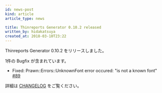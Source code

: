```yaml
---
id: news-post
kind: article
article_type: news

title: Thinreports Generator 0.10.2 released
written_by: hidakatsuya
created_at: 2018-03-10T23:22
---
```


Thinreports Generator 0.10.2 をリリースしました。

1件の Bugfix が含まれています。

 * Fixed: Prawn::Errors::UnknownFont error occured: "is not a known font" [#89](https://github.com/thinreports/thinreports-generator/pull/89)

 詳細は [CHANGELOG](https://github.com/thinreports/thinreports-generator/blob/master/CHANGELOG.md#0102) をご覧ください。
